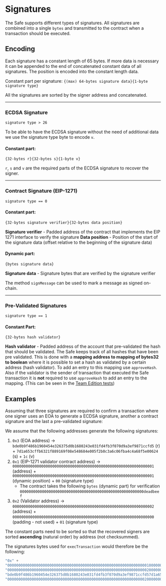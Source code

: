 # Signatures
The Safe supports different types of signatures. All signatures are combined into a single `bytes` and transmitted to the contract when a transaction should be executed. 

## Encoding

Each signature has a constant length of 65 bytes. If more data is necessary it can be appended to the end of concatenated constant data of all signatures. The position is encoded into the constant length data.

Constant part per signature: `{(max) 64-bytes signature data}{1-byte signature type}`

All the signatures are sorted by the signer address and concatenated.

---
### ECDSA Signature
`signature type > 26`

To be able to have the ECDSA signature without the need of additional data we use the signature type byte to encode `v`. 

#### Constant part:
`{32-bytes r}{32-bytes s}{1-byte v}`

`r`, `s` and `v` are the required parts of the ECDSA signature to recover the signer.

---
### Contract Signature (EIP-1271)
`signature type == 0`

#### Constant part:
`{32-bytes signature verifier}{32-bytes data position}`

**Signature verifier** - Padded address of the contract that implements the EIP 1271 interface to verify the signature
**Data position** - Position of the start of the signature data (offset relative to the beginning of the signature data)

#### Dynamic part:
`{bytes signature data}`

**Signature data** - Signature bytes that are verified by the signature verifier

The method `signMessage` can be used to mark a message as signed on-chain.

---
### Pre-Validated Signatures
`signature type == 1`

#### Constant Part:
`{32-bytes hash validator}`

**Hash validator** - Padded address of the account that pre-validated the hash that should be validated. The Safe keeps track of all hashes that have been pre validated. This is done with a **mapping address to mapping of bytes32 to boolean** where it is possible to set a hash as validated by a certain address (hash validator). To add an entry to this mapping use `approveHash`. Also if the validator is the sender of transaction that executed the Safe transaction it is **not** required to use `approveHash` to add an entry to the mapping. (This can be seen in the [Team Edition tests](https://github.com/gnosis/safe-contracts/blob/v0.0.2-alpha/test/gnosisSafeTeamEdition.js))



## Examples

Assuming that three signatures are required to confirm a transaction where one signer uses an EOA to generate a ECDSA signature, another a contract signature and the last a pre-validated signature:

We assume that the following addresses generate the following signatures:
1. `0x3` (EOA address) ->  `bde0b9f486b1960454e326375d0b1680243e031fd4fb3f070d9a3ef9871ccfd5` (r) + `7d1a653cffb6321f889169f08e548684e005f2b0c3a6c06fba4c4a68f5e00624` (s) + `1c` (v)
2. `0x1` (EIP-1271 validator contract address) ->  `0000000000000000000000000000000000000000000000000000000000000001` (address) + `0000000000000000000000000000000000000000000000000000000000000001` (dynamic position) + `00` (signature type)
    * The contract takes the following `bytes` (dynamic part) for verification `00000000000000000000000000000000000000000000000000000000deadbeef`
3. `0x2` (Validator address) ->  `0000000000000000000000000000000000000000000000000000000000000002` (address) + `0000000000000000000000000000000000000000000000000000000000000000` (padding - not used) + `01` (signature type)

The constant parts need to be sorted so that the recovered signers are sorted **ascending** (natural order) by address (not checksummed).

The signatures bytes used for `execTransaction` would therefore be the following:
```java
"0x" + 
"000000000000000000000000000000000000000000000000000000000000000100000000000000000000000000000000000000000000000000000000000000c300" + // encoded EIP-1271 signature
"0000000000000000000000000000000000000000000000000000000000000002000000000000000000000000000000000000000000000000000000000000000001" + // encoded pre-validated signature
"bde0b9f486b1960454e326375d0b1680243e031fd4fb3f070d9a3ef9871ccfd57d1a653cffb6321f889169f08e548684e005f2b0c3a6c06fba4c4a68f5e006241c" + // encoded ECDSA signature
"000000000000000000000000000000000000000000000000000000000000002000000000000000000000000000000000000000000000000000000000deadbeef"     // length of bytes + data of bytes
```
